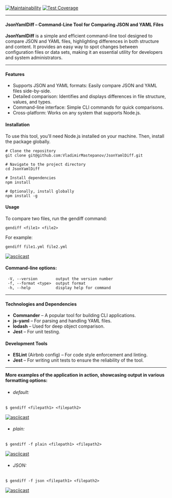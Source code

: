 [![Maintainability](https://api.codeclimate.com/v1/badges/e856060bb13eba1be9a7/maintainability)](https://codeclimate.com/github/VladimirMastepanov/frontend-project-46/maintainability) [![Test Coverage](https://api.codeclimate.com/v1/badges/e856060bb13eba1be9a7/test_coverage)](https://codeclimate.com/github/VladimirMastepanov/frontend-project-46/test_coverage)
___
#### JsonYamlDiff – Command-Line Tool for Comparing JSON and YAML Files
**JsonYamlDiff** is a simple and efficient command-line tool designed to compare JSON and YAML files, highlighting differences in both structure and content. It provides an easy way to spot changes between configuration files or data sets, making it an essential utility for developers and system administrators.
___

#### Features
* Supports JSON and YAML formats: Easily compare JSON and YAML files side-by-side.
* Detailed comparison: Identifies and displays differences in file structure, values, and types.
* Command-line interface: Simple CLI commands for quick comparisons.
* Cross-platform: Works on any system that supports Node.js.


#### Installation
To use this tool, you'll need Node.js installed on your machine. Then, install the package globally.
```
# Clone the repository
git clone git@github.com:VladimirMastepanov/JsonYamlDiff.git

# Navigate to the project directory
cd JsonYamlDiff

# Install dependencies
npm install

# Optionally, install globally
npm install -g
```

#### Usage
To compare two files, run the gendiff command:
```
gendiff <file1> <file2>
```
For example:
```
gendiff file1.yml file2.yml
```
[![asciicast](https://asciinema.org/a/tR4BmQ7FKfS9lFRMCHVfojwE4.svg)](https://asciinema.org/a/tR4BmQ7FKfS9lFRMCHVfojwE4)


#### Command-line options:
```
 -V, --version        output the version number
 -f, --format <type>  output format
 -h, --help           display help for command
```
---
#### Technologies and Dependencies
* **Commander** – A popular tool for building CLI applications.
* **js-yaml** – For parsing and handling YAML files.
* **lodash** – Used for deep object comparison.
* **Jest** – For unit testing.


#### Development Tools
* **ESLint** (Airbnb config) – For code style enforcement and linting.
* **Jest** – For writing unit tests to ensure the reliability of the tool.
---

**More examples of the application in action, showcasing output in various formatting options:**

* ###### default:
```
$ gendiff <filepath1> <filepath2>
```
[![asciicast](https://asciinema.org/a/StsP3mneXwaoVEWDZsSIbW8vh.svg)](https://asciinema.org/a/StsP3mneXwaoVEWDZsSIbW8vh)

* ###### plain:
```
$ gendiff -f plain <filepath1> <filepath2>
```

[![asciicast](https://asciinema.org/a/N037EAOWUZ0t6xp9F2zfqSiCG.svg)](https://asciinema.org/a/N037EAOWUZ0t6xp9F2zfqSiCG)

* ###### JSON:
```
$ gendiff -f json <filepath1> <filepath2>
```
[![asciicast](https://asciinema.org/a/0kTbEZ8mVwpwwS7fbTxB1zQ6m.svg)](https://asciinema.org/a/0kTbEZ8mVwpwwS7fbTxB1zQ6m)